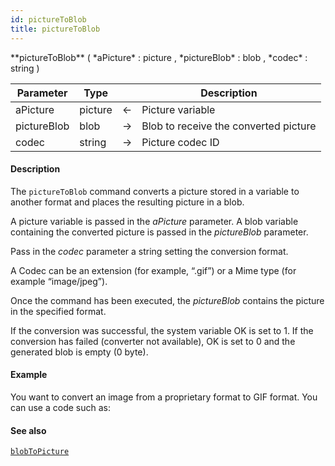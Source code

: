 ```yaml
---
id: pictureToBlob
title: pictureToBlob
---
```




<!-- REF #_command_.pictureToBlob.Syntax -->**pictureToBlob** ( *aPicture* : picture , *pictureBlob* : blob , *codec* : string )<!-- END REF -->


<!-- REF #_command_.pictureToBlob.Params -->
|Parameter|Type||Description|
|---------|--- |:---:|------|
|aPicture|picture|<-|Picture variable|
|pictureBlob|blob|->|Blob to receive the converted picture|
|codec|string|->|Picture codec ID|
<!-- END REF -->

#### Description

The `pictureToBlob` command<!-- REF #_command_.pictureToBlob.Summary --> converts a picture stored in a variable to another format and places the resulting picture in a blob<!-- END REF -->.

A picture variable is passed in the *aPicture* parameter. A blob variable containing the converted picture is passed in the *pictureBlob* parameter.

Pass in the *codec* parameter a string setting the conversion format.

A Codec can be an extension (for example, “.gif”) or a Mime type (for example “image/jpeg”).

Once the command has been executed, the *pictureBlob* contains the picture in the specified format.

If the conversion was successful, the system variable OK is set to 1. If the conversion has failed (converter not available), OK is set to 0 and the generated blob is empty (0 byte).

#### Example

You want to convert an image from a proprietary format to GIF format. You can use a code such as:


#### See also

[`blobToPicture`](blobToPicture.md)
